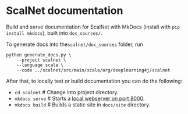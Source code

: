 # ScalNet documentation

Build and serve documentation for ScalNet with MkDocs (install with `pip install mkdocs`), built into `doc_sources/`.

To generate docs into the`scalnet/doc_sources` folder, run

```
python generate_docs.py \
    --project scalnet \
    --language scala \
    --code ../scalnet/src/main/scala/org/deeplearning4j/scalnet
```

After that, to locally test or build documentation you can do the following:

- `cd scalnet`          # Change into project directory.
- `mkdocs serve`        # Starts a [local webserver on port 8000](localhost:8000).
- `mkdocs build`        # Builds a static site in `docs/site` directory.
